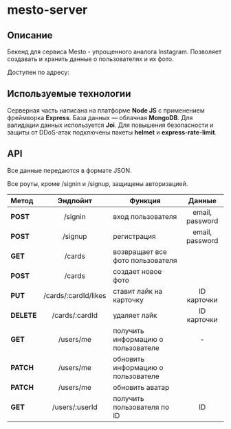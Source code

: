 # mesto-server
## Описание

Бекенд для сервиса Mesto - упрощенного аналога Instagram.  Позволяет создавать и хранить данные о пользователях и их фото.

Доступен по адресу:<br>


## Используемые технологии

Серверная часть написана на платформе **Node JS** с применением фреймворка **Express**. База данных — облачная **MongoDB**. Для валидации данных используется **Joi**. Для повышения безопасности и защиты от DDoS-атак подключены пакеты **helmet** и **express-rate-limit**. 

## API

Все данные передаются в формате JSON.<br>

Все роуты, кроме /signin и /signup, защищены авторизацией. 

| Метод  | Эндпойнт | Функция| Данные |
| :-     |   :-:    |   -   |  :-:  |
|**POST**   | /signin| вход пользователя | email, password  |
|**POST** | /signup   | регистрация |email, password|
|**GET** | /cards   | возвращает все фото пользователя  | |
|**POST** | /cards  | создает новое фото|  |
|**PUT** | /cards/:cardId/likes | ставит лайк на карточку | ID карточки |
|**DELETE** | /cards/:cardId | удаляет лайк | ID карточки |
|**GET** | /users/me | получить информацию о пользователе | - |
|**PATCH** | /users/me | обновить информацию о пользователе |  |
|**PATCH** | /users/me | обновить аватар  |  |
|**GET** | /users/:userId | получить пользователя по ID | ID |


